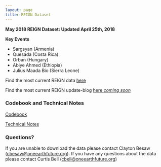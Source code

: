 ```yaml
---
layout: page
title: REIGN Dataset
---
```

**May 2018 REIGN Dataset: Updated April 25th, 2018**

**Key Events**
  * Sargsyan (Armenia)
  * Quesada (Costa Rica)
  * Orban (Hungary)
  * Abiye Ahmed (Ethiopia)
  * Julius Maada Bio (Sierra Leone)

Find the most current REIGN data [here](https://cdn.rawgit.com/OEFDataScience/REIGN.github.io/gh-pages/data_sets/REIGN_2018_5csv) 

Find the most current REIGN update-blog [here *coming soon*]()

### Codebook and Technical Notes

[Codebook](https://cdn.rawgit.com/OEFDataScience/REIGN.github.io/gh-pages/documents/reign_codebook.pdf)

[Technical Notes](https://cdn.rawgit.com/OEFDataScience/REIGN.github.io/gh-pages/documents/reign_notes.pdf)



### Questions?

If you are unable to download the data please contact Clayton Besaw (<cbesaw@oneearthfuture.org>). If you have any questions about the data please contact Curtis Bell (<cbell@oneearthfuture.org>)

